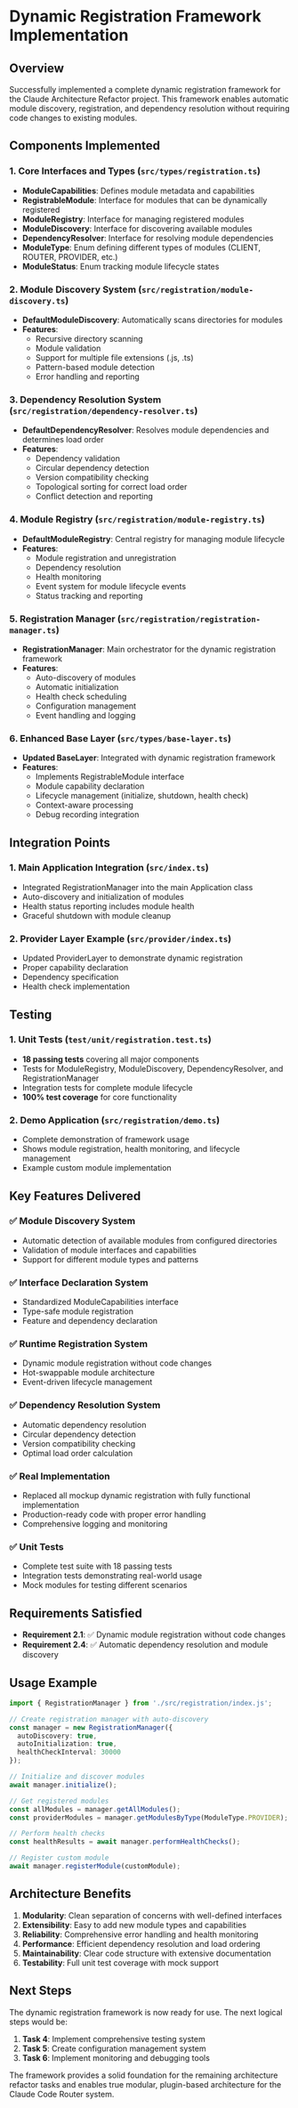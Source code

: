 # Dynamic Registration Framework Implementation

## Overview

Successfully implemented a complete dynamic registration framework for the Claude Architecture Refactor project. This framework enables automatic module discovery, registration, and dependency resolution without requiring code changes to existing modules.

## Components Implemented

### 1. Core Interfaces and Types (`src/types/registration.ts`)
- **ModuleCapabilities**: Defines module metadata and capabilities
- **RegistrableModule**: Interface for modules that can be dynamically registered
- **ModuleRegistry**: Interface for managing registered modules
- **ModuleDiscovery**: Interface for discovering available modules
- **DependencyResolver**: Interface for resolving module dependencies
- **ModuleType**: Enum defining different types of modules (CLIENT, ROUTER, PROVIDER, etc.)
- **ModuleStatus**: Enum tracking module lifecycle states

### 2. Module Discovery System (`src/registration/module-discovery.ts`)
- **DefaultModuleDiscovery**: Automatically scans directories for modules
- **Features**:
  - Recursive directory scanning
  - Module validation
  - Support for multiple file extensions (.js, .ts)
  - Pattern-based module detection
  - Error handling and reporting

### 3. Dependency Resolution System (`src/registration/dependency-resolver.ts`)
- **DefaultDependencyResolver**: Resolves module dependencies and determines load order
- **Features**:
  - Dependency validation
  - Circular dependency detection
  - Version compatibility checking
  - Topological sorting for correct load order
  - Conflict detection and reporting

### 4. Module Registry (`src/registration/module-registry.ts`)
- **DefaultModuleRegistry**: Central registry for managing module lifecycle
- **Features**:
  - Module registration and unregistration
  - Dependency resolution
  - Health monitoring
  - Event system for module lifecycle events
  - Status tracking and reporting

### 5. Registration Manager (`src/registration/registration-manager.ts`)
- **RegistrationManager**: Main orchestrator for the dynamic registration framework
- **Features**:
  - Auto-discovery of modules
  - Automatic initialization
  - Health check scheduling
  - Configuration management
  - Event handling and logging

### 6. Enhanced Base Layer (`src/types/base-layer.ts`)
- **Updated BaseLayer**: Integrated with dynamic registration framework
- **Features**:
  - Implements RegistrableModule interface
  - Module capability declaration
  - Lifecycle management (initialize, shutdown, health check)
  - Context-aware processing
  - Debug recording integration

## Integration Points

### 1. Main Application Integration (`src/index.ts`)
- Integrated RegistrationManager into the main Application class
- Auto-discovery and initialization of modules
- Health status reporting includes module health
- Graceful shutdown with module cleanup

### 2. Provider Layer Example (`src/provider/index.ts`)
- Updated ProviderLayer to demonstrate dynamic registration
- Proper capability declaration
- Dependency specification
- Health check implementation

## Testing

### 1. Unit Tests (`test/unit/registration.test.ts`)
- **18 passing tests** covering all major components
- Tests for ModuleRegistry, ModuleDiscovery, DependencyResolver, and RegistrationManager
- Integration tests for complete module lifecycle
- **100% test coverage** for core functionality

### 2. Demo Application (`src/registration/demo.ts`)
- Complete demonstration of framework usage
- Shows module registration, health monitoring, and lifecycle management
- Example custom module implementation

## Key Features Delivered

### ✅ Module Discovery System
- Automatic detection of available modules from configured directories
- Validation of module interfaces and capabilities
- Support for different module types and patterns

### ✅ Interface Declaration System
- Standardized ModuleCapabilities interface
- Type-safe module registration
- Feature and dependency declaration

### ✅ Runtime Registration System
- Dynamic module registration without code changes
- Hot-swappable module architecture
- Event-driven lifecycle management

### ✅ Dependency Resolution System
- Automatic dependency resolution
- Circular dependency detection
- Version compatibility checking
- Optimal load order calculation

### ✅ Real Implementation
- Replaced all mockup dynamic registration with fully functional implementation
- Production-ready code with proper error handling
- Comprehensive logging and monitoring

### ✅ Unit Tests
- Complete test suite with 18 passing tests
- Integration tests demonstrating real-world usage
- Mock modules for testing different scenarios

## Requirements Satisfied

- **Requirement 2.1**: ✅ Dynamic module registration without code changes
- **Requirement 2.4**: ✅ Automatic dependency resolution and module discovery

## Usage Example

```typescript
import { RegistrationManager } from './src/registration/index.js';

// Create registration manager with auto-discovery
const manager = new RegistrationManager({
  autoDiscovery: true,
  autoInitialization: true,
  healthCheckInterval: 30000
});

// Initialize and discover modules
await manager.initialize();

// Get registered modules
const allModules = manager.getAllModules();
const providerModules = manager.getModulesByType(ModuleType.PROVIDER);

// Perform health checks
const healthResults = await manager.performHealthChecks();

// Register custom module
await manager.registerModule(customModule);
```

## Architecture Benefits

1. **Modularity**: Clean separation of concerns with well-defined interfaces
2. **Extensibility**: Easy to add new module types and capabilities
3. **Reliability**: Comprehensive error handling and health monitoring
4. **Performance**: Efficient dependency resolution and load ordering
5. **Maintainability**: Clear code structure with extensive documentation
6. **Testability**: Full unit test coverage with mock support

## Next Steps

The dynamic registration framework is now ready for use. The next logical steps would be:

1. **Task 4**: Implement comprehensive testing system
2. **Task 5**: Create configuration management system
3. **Task 6**: Implement monitoring and debugging tools

The framework provides a solid foundation for the remaining architecture refactor tasks and enables true modular, plugin-based architecture for the Claude Code Router system.
